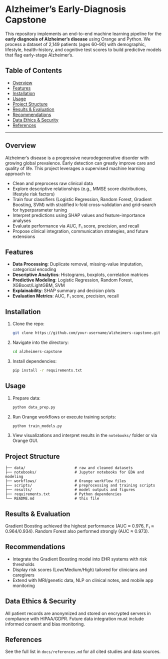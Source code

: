 # Alzheimer’s Early-Diagnosis Capstone

This repository implements an end-to-end machine learning pipeline for the **early diagnosis of Alzheimer’s disease** using Orange and Python. We process a dataset of 2,149 patients (ages 60–90) with demographic, lifestyle, health-history, and cognitive test scores to build predictive models that flag early-stage Alzheimer’s.

## Table of Contents

- [Overview](#overview)
- [Features](#features)
- [Installation](#installation)
- [Usage](#usage)
- [Project Structure](#project-structure)
- [Results & Evaluation](#results--evaluation)
- [Recommendations](#recommendations)
- [Data Ethics & Security](#data-ethics--security)
- [References](#references)

---

## Overview

Alzheimer’s disease is a progressive neurodegenerative disorder with growing global prevalence. Early detection can greatly improve care and quality of life. This project leverages a supervised machine learning approach to:

- Clean and preprocess raw clinical data
- Explore descriptive relationships (e.g., MMSE score distributions, lifestyle risk factors)
- Train four classifiers (Logistic Regression, Random Forest, Gradient Boosting, SVM) with stratified k-fold cross-validation and grid-search for hyperparameter tuning
- Interpret predictions using SHAP values and feature-importance analyses
- Evaluate performance via AUC, F₁ score, precision, and recall
- Propose clinical integration, communication strategies, and future extensions

## Features

- **Data Processing**: Duplicate removal, missing-value imputation, categorical encoding
- **Descriptive Analytics**: Histograms, boxplots, correlation matrices
- **Predictive Modeling**: Logistic Regression, Random Forest, XGBoost/LightGBM, SVM
- **Explainability**: SHAP summary and decision plots
- **Evaluation Metrics**: AUC, F₁ score, precision, recall

## Installation

1. Clone the repo:
   ```bash
   git clone https://github.com/your-username/alzheimers-capstone.git
   ```
2. Navigate into the directory:
   ```bash
   cd alzheimers-capstone
   ```
3. Install dependencies:
   ```bash
   pip install -r requirements.txt
   ```

## Usage

1. Prepare data:
   ```bash
   python data_prep.py
   ```
2. Run Orange workflows or execute training scripts:
   ```bash
   python train_models.py
   ```
3. View visualizations and interpret results in the `notebooks/` folder or via Orange GUI.

## Project Structure

```
├── data/                      # raw and cleaned datasets
├── notebooks/                 # Jupyter notebooks for EDA and modeling
├── workflows/                 # Orange workflow files
├── scripts/                   # preprocessing and training scripts
├── results/                   # model outputs and figures
├── requirements.txt           # Python dependencies
└── README.md                  # this file
```

## Results & Evaluation

Gradient Boosting achieved the highest performance (AUC ≈ 0.976, F₁ ≈ 0.964/0.934). Random Forest also performed strongly (AUC ≈ 0.973).

## Recommendations

- Integrate the Gradient Boosting model into EHR systems with risk thresholds
- Display risk scores (Low/Medium/High) tailored for clinicians and caregivers
- Extend with MRI/genetic data, NLP on clinical notes, and mobile app monitoring

## Data Ethics & Security

All patient records are anonymized and stored on encrypted servers in compliance with HIPAA/GDPR. Future data integration must include informed consent and bias monitoring.

## References

See the full list in `docs/references.md` for all cited studies and data sources.
